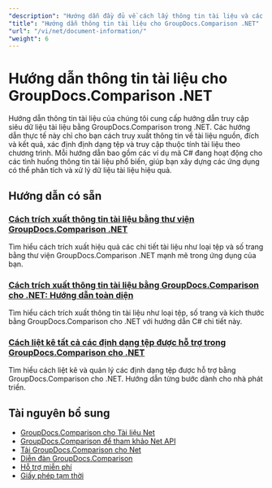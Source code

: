 ```yaml
---
"description": "Hướng dẫn đầy đủ về cách lấy thông tin tài liệu và các định dạng được hỗ trợ với GroupDocs.Comparison cho .NET."
"title": "Hướng dẫn thông tin tài liệu cho GroupDocs.Comparison .NET"
"url": "/vi/net/document-information/"
"weight": 6
---
```


# Hướng dẫn thông tin tài liệu cho GroupDocs.Comparison .NET

Hướng dẫn thông tin tài liệu của chúng tôi cung cấp hướng dẫn truy cập siêu dữ liệu tài liệu bằng GroupDocs.Comparison trong .NET. Các hướng dẫn thực tế này chỉ cho bạn cách truy xuất thông tin về tài liệu nguồn, đích và kết quả, xác định định dạng tệp và truy cập thuộc tính tài liệu theo chương trình. Mỗi hướng dẫn bao gồm các ví dụ mã C# đang hoạt động cho các tình huống thông tin tài liệu phổ biến, giúp bạn xây dựng các ứng dụng có thể phân tích và xử lý dữ liệu tài liệu hiệu quả.

## Hướng dẫn có sẵn

### [Cách trích xuất thông tin tài liệu bằng thư viện GroupDocs.Comparison .NET](./extract-info-groupdocs-comparison-dotnet/)
Tìm hiểu cách trích xuất hiệu quả các chi tiết tài liệu như loại tệp và số trang bằng thư viện GroupDocs.Comparison .NET mạnh mẽ trong ứng dụng của bạn.

### [Cách trích xuất thông tin tài liệu bằng GroupDocs.Comparison cho .NET: Hướng dẫn toàn diện](./extract-document-info-groupdocs-comparison-net/)
Tìm hiểu cách trích xuất thông tin tài liệu như loại tệp, số trang và kích thước bằng GroupDocs.Comparison cho .NET với hướng dẫn C# chi tiết này.

### [Cách liệt kê tất cả các định dạng tệp được hỗ trợ trong GroupDocs.Comparison cho .NET](./mastering-groupdocs-comparison-list-supported-formats/)
Tìm hiểu cách liệt kê và quản lý các định dạng tệp được hỗ trợ bằng GroupDocs.Comparison cho .NET. Hướng dẫn từng bước dành cho nhà phát triển.

## Tài nguyên bổ sung

- [GroupDocs.Comparison cho Tài liệu Net](https://docs.groupdocs.com/comparison/net/)
- [GroupDocs.Comparison để tham khảo Net API](https://reference.groupdocs.com/comparison/net/)
- [Tải GroupDocs.Comparison cho Net](https://releases.groupdocs.com/comparison/net/)
- [Diễn đàn GroupDocs.Comparison](https://forum.groupdocs.com/c/comparison)
- [Hỗ trợ miễn phí](https://forum.groupdocs.com/)
- [Giấy phép tạm thời](https://purchase.groupdocs.com/temporary-license/)